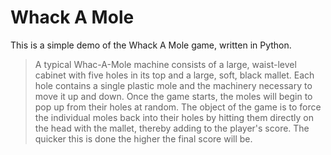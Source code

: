 # Whack A Mole

This is a simple demo of the Whack A Mole game, written in Python.

> A typical Whac-A-Mole machine consists of a large, waist-level cabinet with five holes in its top and a large, soft, black mallet. Each hole contains a single plastic mole and the machinery necessary to move it up and down. Once the game starts, the moles will begin to pop up from their holes at random. The object of the game is to force the individual moles back into their holes by hitting them directly on the head with the mallet, thereby adding to the player's score. The quicker this is done the higher the final score will be.